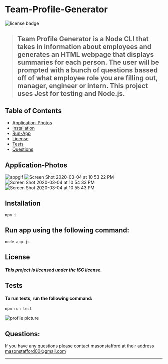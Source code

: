 # Team-Profile-Generator 
  
  ![license badge](https://img.shields.io/badge/license-ISC-blueviolet?style=flat-square&logo=appveyor)
  
 > ## Team Profile Generator is a Node CLI that takes in information about employees and generates an HTML webpage that displays summaries for each person. The user will be prompted with a bunch of questions bassed off of what employee role you are filling out, manager, engineer or intern. This project uses Jest for testing and Node.js.
  
  
  ## Table of Contents
  
* [Application-Photos](#Application-Photos)
* [Installation](#Installation)
* [Run-App](#Run)
* [License](#License)
* [Tests](#Tests)
* [Questions](#Questions)


## Application-Photos

![appgif](https://user-images.githubusercontent.com/46834613/75946559-68bdc400-5e6b-11ea-8d78-aaef8e592db1.gif)
![Screen Shot 2020-03-04 at 10 53 22 PM](https://user-images.githubusercontent.com/46834613/75946573-6fe4d200-5e6b-11ea-947e-5984f6ed71b6.png)
![Screen Shot 2020-03-04 at 10 54 33 PM](https://user-images.githubusercontent.com/46834613/75946574-707d6880-5e6b-11ea-9158-5a3bbae7b9f1.png)
![Screen Shot 2020-03-04 at 10 55 43 PM](https://user-images.githubusercontent.com/46834613/75946576-707d6880-5e6b-11ea-9816-28df893de901.png)

## Installation

```
npm i
```

## Run app using the following command: 

```
node app.js
```

## License
#### *This project is licensed under the ISC license.*

## Tests

#### To run tests, run the following command:

```
npm run test
```

![profile picture](https://avatars0.githubusercontent.com/u/46834613?v=4)

## Questions: 
If you have any questions please contact masonstafford at their address masonstafford00@gmail.com

---
